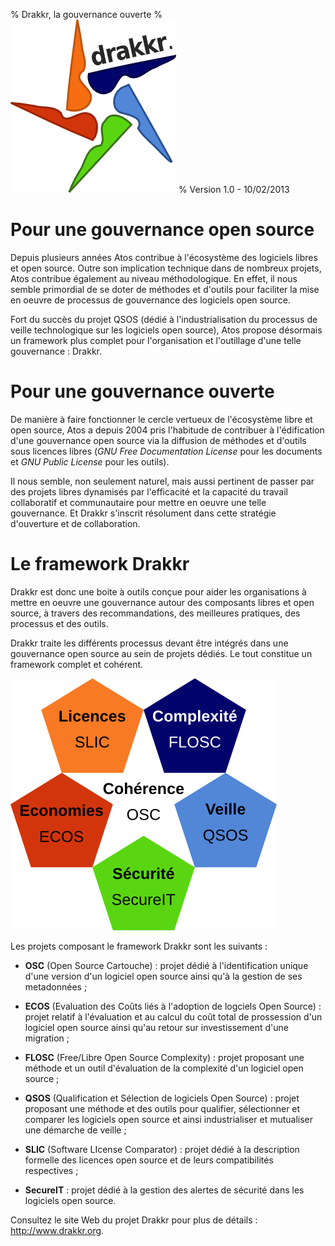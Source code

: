 % Drakkr, la gouvernance ouverte
% ![Logo](Images/drakkr-logo.png)
% Version 1.0 - 10/02/2013

# Pour une gouvernance open source

Depuis plusieurs années Atos contribue à l'écosystème des logiciels libres et open source. Outre son implication technique dans de nombreux projets, Atos contribue également au niveau méthodologique. En effet, il nous semble primordial de se doter de méthodes et d'outils pour faciliter la mise en oeuvre de processus de gouvernance des logiciels open source.

Fort du succès du projet QSOS (dédié à l'industrialisation du processus de veille technologique sur les logiciels open source), Atos propose désormais un framework plus complet pour l'organisation et l'outillage d'une telle gouvernance : Drakkr.

# Pour une gouvernance ouverte

De manière à faire fonctionner le cercle vertueux de l'écosystème libre et open source, Atos a depuis 2004 pris l'habitude de contribuer à l'édification d'une gouvernance open source via la diffusion de méthodes et d'outils sous licences libres (_GNU Free Documentation License_ pour les documents et _GNU Public License_ pour les outils).

Il nous semble, non seulement naturel, mais aussi pertinent de passer par des projets libres dynamisés par l'efficacité et la capacité du travail collaboratif et communautaire pour mettre en oeuvre une telle gouvernance. Et Drakkr s'inscrit résolument dans cette stratégie d'ouverture et de collaboration.

# Le framework Drakkr

Drakkr est donc une boite à outils conçue pour aider les organisations à mettre en oeuvre une gouvernance autour des composants libres et open source, à travers des recommandations, des meilleures pratiques, des processus et des outils. 

Drakkr traite les différents processus devant être intégrés dans une gouvernance open source au sein de projets dédiés. Le tout constitue un framework complet et cohérent.

![Framework Drakkr](Images/drakkr-schema.png)

Les projets composant le framework Drakkr sont les suivants :

* __OSC__ (Open Source Cartouche) : projet dédié à l'identification unique d'une version d'un logiciel open source ainsi qu'à la gestion de ses metadonnées ;

* __ECOS__ (Evaluation des Coûts liés à l'adoption de logciels Open Source) : projet relatif à l'évaluation et au calcul du coût total de prossession d'un logiciel open source ainsi qu'au retour sur investissement d'une migration ;

* __FLOSC__ (Free/Libre Open Source Complexity) : projet proposant une méthode et un outil d'évaluation de la complexité d'un logiciel open source ;

* __QSOS__ (Qualification et Sélection de logiciels Open Source) : projet proposant une méthode et des outils pour qualifier, sélectionner et comparer les logiciels open source et ainsi industrialiser et mutualiser une démarche de veille ;

* __SLIC__ (Software LIcense Comparator) : projet dédié à la description formelle des licences open source et de leurs compatibilités respectives ;

* __SecureIT__ : projet dédié à la gestion des alertes de sécurité dans les logiciels open source.

Consultez le site Web du projet Drakkr pour plus de détails : <http://www.drakkr.org>.